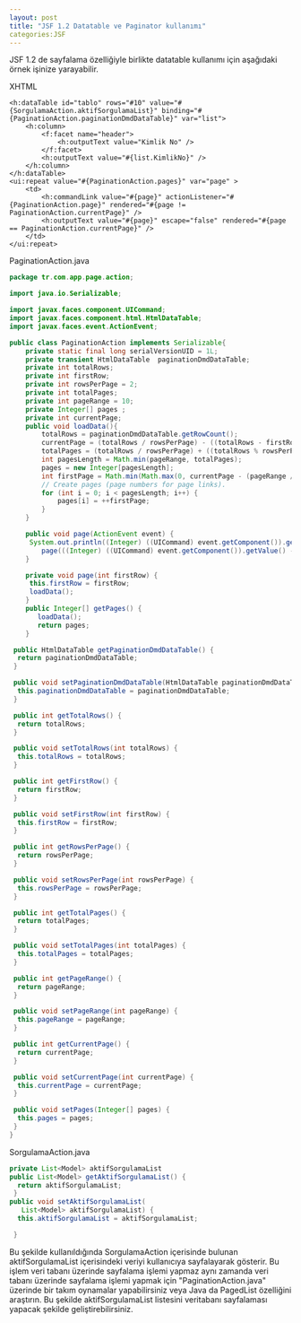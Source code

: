 ```yaml
---
layout: post
title: "JSF 1.2 Datatable ve Paginator kullanımı"
categories:JSF
---
```


JSF 1.2 de sayfalama özelliğiyle birlikte datatable kullanımı için aşağıdaki örnek işinize yarayabilir.

XHTML

```xhtml
<h:dataTable id="tablo" rows="#10" value="#{SorgulamaAction.aktifSorgulamaList}" binding="#{PaginationAction.paginationDmdDataTable}" var="list">
    <h:column>
        <f:facet name="header">
            <h:outputText value="Kimlik No" />
        </f:facet>
        <h:outputText value="#{list.KimlikNo}" />
    </h:column>
</h:dataTable>
<ui:repeat value="#{PaginationAction.pages}" var="page" >
    <td>
        <h:commandLink value="#{page}" actionListener="#{PaginationAction.page}" rendered="#{page != PaginationAction.currentPage}" />
        <h:outputText value="#{page}" escape="false" rendered="#{page == PaginationAction.currentPage}" />
    </td>
</ui:repeat>

```

PaginationAction.java

```java
package tr.com.app.page.action;

import java.io.Serializable;

import javax.faces.component.UICommand;
import javax.faces.component.html.HtmlDataTable;
import javax.faces.event.ActionEvent;

public class PaginationAction implements Serializable{
    private static final long serialVersionUID = 1L;
    private transient HtmlDataTable  paginationDmdDataTable;
    private int totalRows;
    private int firstRow;
    private int rowsPerPage = 2;
    private int totalPages;
    private int pageRange = 10;
    private Integer[] pages ;
    private int currentPage;
    public void loadData(){
        totalRows = paginationDmdDataTable.getRowCount();
        currentPage = (totalRows / rowsPerPage) - ((totalRows - firstRow) / rowsPerPage) + 1;
        totalPages = (totalRows / rowsPerPage) + ((totalRows % rowsPerPage != 0) ? 1 : 0);
        int pagesLength = Math.min(pageRange, totalPages); 
        pages = new Integer[pagesLength];
        int firstPage = Math.min(Math.max(0, currentPage - (pageRange / 2)), totalPages - pagesLength);
        // Create pages (page numbers for page links).
        for (int i = 0; i < pagesLength; i++) {
            pages[i] = ++firstPage;
        }
    }

    public void page(ActionEvent event) {
     System.out.println((Integer) ((UICommand) event.getComponent()).getValue());
        page(((Integer) ((UICommand) event.getComponent()).getValue() - 1) * rowsPerPage);
    }

    private void page(int firstRow) {
     this.firstRow = firstRow;
     loadData();
    }
    public Integer[] getPages() {
       loadData();
       return pages;
    }

 public HtmlDataTable getPaginationDmdDataTable() {
  return paginationDmdDataTable;
 }

 public void setPaginationDmdDataTable(HtmlDataTable paginationDmdDataTable) {
  this.paginationDmdDataTable = paginationDmdDataTable;
 }

 public int getTotalRows() {
  return totalRows;
 }

 public void setTotalRows(int totalRows) {
  this.totalRows = totalRows;
 }

 public int getFirstRow() {
  return firstRow;
 }

 public void setFirstRow(int firstRow) {
  this.firstRow = firstRow;
 }

 public int getRowsPerPage() {
  return rowsPerPage;
 }

 public void setRowsPerPage(int rowsPerPage) {
  this.rowsPerPage = rowsPerPage;
 }

 public int getTotalPages() {
  return totalPages;
 }

 public void setTotalPages(int totalPages) {
  this.totalPages = totalPages;
 }

 public int getPageRange() {
  return pageRange;
 }

 public void setPageRange(int pageRange) {
  this.pageRange = pageRange;
 }

 public int getCurrentPage() {
  return currentPage;
 }

 public void setCurrentPage(int currentPage) {
  this.currentPage = currentPage;
 }

 public void setPages(Integer[] pages) {
  this.pages = pages;
 }
}

```

SorgulamaAction.java

```java
private List<Model> aktifSorgulamaList
public List<Model> getAktifSorgulamaList() {
  return aktifSorgulamaList;
 }
public void setAktifSorgulamaList(
   List<Model> aktifSorgulamaList) {
  this.aktifSorgulamaList = aktifSorgulamaList;

 }


```
Bu şekilde kullanıldığında SorgulamaAction içerisinde bulunan aktifSorgulamaList içerisindeki veriyi kullanıcıya sayfalayarak gösterir. Bu işlem veri tabanı üzerinde sayfalama işlemi yapmaz aynı zamanda veri tabanı üzerinde sayfalama işlemi yapmak için "PaginationAction.java" üzerinde bir takım oynamalar yapabilirsiniz veya Java da PagedList özelliğini araştırın. Bu şekilde aktifSorgulamaList listesini veritabanı sayfalaması yapacak şekilde geliştirebilirsiniz.
